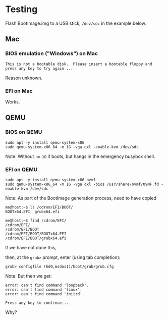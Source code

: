 # Testing

Flash BootImage.img to a USB stick, `/dev/sdc` in the example below.

## Mac

### BIOS emulation ("Windows") on Mac

```
This is not a bootable disk.  Please insert a bootable floppy and
press any key to try again ... 
```

Reason unknown.

### EFI on Mac

Works.

## QEMU

### BIOS on QEMU

```
sudo apt -y install qemu-system-x86
sudo qemu-system-x86_64 -m 1G -vga qxl -enable-kvm /dev/sdc
```

Note: Without `-m 1G` it boots, but hangs in the emergency busybox shell.

### EFI on QEMU

```
sudo apt -y install qemu-system-x86 ovmf
sudo qemu-system-x86_64 -m 1G -vga qxl -bios /usr/share/ovmf/OVMF.fd -enable-kvm /dev/sdc
```

Note: As part of the BootImage generation process, need to have copied

```
me@host:~$ ls /cdrom/EFI/BOOT/
BOOTx64.EFI  grubx64.efi

me@host:~$ find /cdrom/EFI/
/cdrom/EFI/
/cdrom/EFI/BOOT
/cdrom/EFI/BOOT/BOOTx64.EFI
/cdrom/EFI/BOOT/grubx64.efi
```

If we have not done this,

then, at the `grub>` prompt, enter (using tab completion):

```
grub> configfile (hd0,msdos1)/boot/grub/grub.cfg
```

Note: But then we get:

```
error: can't find command 'loopback'.
error: can't find command 'linux'.
error: can't find command 'initrd'.

Press any key to continue...
```

Why?
